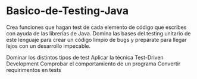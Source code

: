 # Basico-de-Testing-Java
Crea funciones que hagan test de cada elemento de código que escribes con ayuda de las librerías de Java. Domina las bases del testing unitario de este lenguaje para crear un código limpio de bugs y prepárate para llegar lejos con un desarrollo impecable.

Dominar los distintos tipos de test
Aplicar la técnica Test-Driven Development
Comprobar el comportamiento de un programa
Convertir requirimentos en tests
